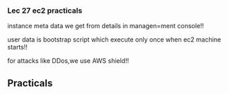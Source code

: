 ### Lec 27 ec2 practicals

instance meta data we get from details in managen=ment console!!

user data is bootstrap script which execute only once when ec2 machine starts!!

for attacks like DDos,we use AWS shield!!

## Practicals

